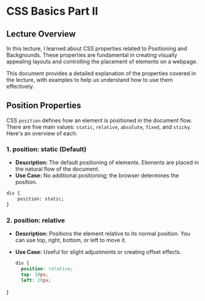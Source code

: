 # CSS Basics Part II

## Lecture Overview

In this lecture, I learned about CSS properties related to Positioning and Backgrounds. These properties are fundamental in creating visually appealing layouts and controlling the placement of elements on a webpage.

This document provides a detailed explanation of the properties covered in the lecture, with examples to help us understand how to use them effectively.

## Position Properties

CSS `position` defines how an element is positioned in the document flow. There are five main values: `static`, `relative`, `absolute`, `fixed`, and `sticky`. Here's an overview of each:

### 1. position: static (Default)

- **Description:** The default positioning of elements. Elements are placed in the natural flow of the document.
- **Use Case:** No additional positioning; the browser determines the position.

```html
div {
    position: static;
}
```

### 2. position: relative

- **Description:** Positions the element relative to its normal position. You can use top, right, bottom, or left to move it.
- **Use Case:** Useful for slight adjustments or creating offset effects.

  ```css
  div {
    position: relative;
    top: 10px;
    left: 20px;
}
```
